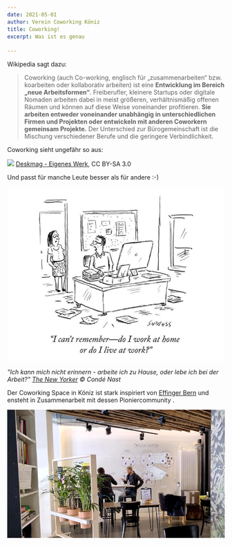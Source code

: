 ```yaml
---
date: 2021-05-01
author: Verein Coworking Köniz
title: Coworking!
excerpt: Was ist es genau

---
```

Wikipedia sagt dazu:

> Coworking (auch Co-working, englisch für „zusammenarbeiten“ bzw. koarbeiten oder kollaborativ arbeiten) ist eine **Entwicklung im Bereich „neue Arbeitsformen“**. Freiberufler, kleinere Startups oder digitale Nomaden arbeiten dabei in meist größeren, verhältnismäßig offenen Räumen und können auf diese Weise voneinander profitieren. **Sie arbeiten entweder voneinander unabhängig in unterschiedlichen Firmen und Projekten oder entwickeln mit anderen Coworkern gemeinsam Projekte.** Der Unterschied zur Bürogemeinschaft ist die Mischung verschiedener Berufe und die geringere Verbindlichkeit.

Coworking sieht ungefähr so aus:

![](https://upload.wikimedia.org/wikipedia/commons/8/8f/Coworking_Space_in_Berlin.jpg) [Deskmag - Eigenes Werk](https://commons.wikimedia.org/w/index.php?curid=15391953), CC BY-SA 3.0

Und passt für manche Leute besser als für andere :-)

![](/uploads/liveatwork.jpg)

_"Ich kann mich nicht erinnern - arbeite ich zu Hause, oder lebe ich bei der Arbeit?"_ [_The New Yorker_](https://www.newyorker.com/cartoon/a20805) _© Condé Nast_

Der Coworking Space in Köniz ist stark inspiriert von [Effinger Bern](https://effinger.ch) und ensteht in Zusammenarbeit mit dessen Pioniercommunity .

![](/uploads/IMG_20200408_124107.jpg)
